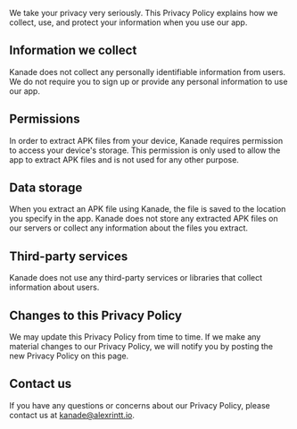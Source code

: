 We take your privacy very seriously. This Privacy Policy explains how we collect, use, and protect your information when you use our app.

## Information we collect

Kanade does not collect any personally identifiable information from users. We do not require you to sign up or provide any personal information to use our app.

## Permissions

In order to extract APK files from your device, Kanade requires permission to access your device's storage. This permission is only used to allow the app to extract APK files and is not used for any other purpose.

## Data storage

When you extract an APK file using Kanade, the file is saved to the location you specify in the app. Kanade does not store any extracted APK files on our servers or collect any information about the files you extract.

## Third-party services

Kanade does not use any third-party services or libraries that collect information about users.

## Changes to this Privacy Policy

We may update this Privacy Policy from time to time. If we make any material changes to our Privacy Policy, we will notify you by posting the new Privacy Policy on this page.

## Contact us

If you have any questions or concerns about our Privacy Policy, please contact us at [kanade@alexrintt.io](mailto://kanade@alexrintt.io).